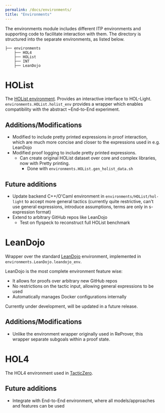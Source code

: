 ```yaml
---
permalink: /docs/environments/
title: "Environments"
---
```


The environments module includes different ITP environments and supporting code to facilitate
interaction with them. The directory is structured into the separate environments, as listed below.

```terminal
├── environments
    ├── HOL4
    ├── HOList
    ├── INT
    ├── LeanDojo
```

# HOList

The [HOList environment](https://arxiv.org/pdf/1904.03241v3.pdf). Provides an interactive interface to HOL-Light.
`environments.HOList.holist_env` provides a wrapper which enables compatibility with the abstract ~End-to-End
experiment.

## Additions/Modifications

- Modified to include pretty printed expressions in proof interaction, which
  are much more concise and closer to the expressions used in e.g. LeanDojo
- Modified proof logging to include pretty printed expressions.
    - Can create original HOList dataset over core and complex libraries, now with Pretty printing.
        - Done with `environments.HOList.gen_holist_data.sh`

## Future additions

- Update backend C++/O'Caml environment in `environments/HOList/hol-light` to accept
  more general tactics (currently quite restrictive, can't use general expressions, introduce assumptions, terms are
  only
  in s-expression format)
- Extend to arbitrary GitHub repos like LeanDojo
    - Test on flyspeck to reconstruct full HOList benchmark

# LeanDojo

Wrapper over the standard [LeanDojo](https://github.com/lean-dojo/LeanDojo) environment, implemented
in `environments.LeanDojo.leandojo_env`.

LeanDojo is the most complete environment feature wise:

- It allows for proofs over arbitrary new GitHub repos
- No restrictions on the tactic input, allowing general expressions to be used
- Automatically manages Docker configurations internally

Currently under development, will be updated in a future release.

## Additions/Modifications

- Unlike the environment wrapper originally used in ReProver,
  this wrapper separate subgoals within a proof state.

# HOL4

The HOL4 environment used in [TacticZero](https://arxiv.org/abs/2102.09756).

## Future additions

- Integrate with End-to-End environment, where all models/approaches and features can be used 
